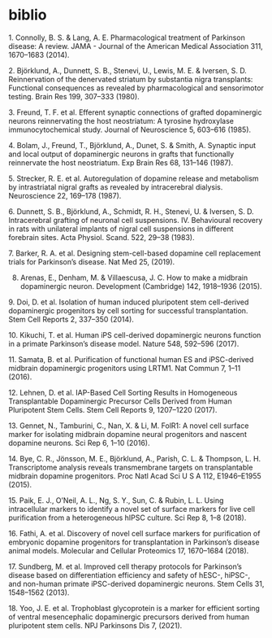 # biblio
1. Connolly, B. S. & Lang, A. E. Pharmacological treatment of Parkinson disease: A review. JAMA - Journal of the American Medical Association 311, 1670–1683 (2014).


2. Björklund, A., Dunnett, S. B., Stenevi, U., Lewis, M. E. & Iversen, S. D. Reinnervation of the denervated striatum by substantia nigra transplants: Functional consequences as revealed by pharmacological and sensorimotor testing. Brain Res 199, 307–333 (1980).


3. Freund, T. F. et al. Efferent synaptic connections of grafted dopaminergic neurons reinnervating the host neostriatum: A tyrosine hydroxylase immunocytochemical study. Journal of Neuroscience 5, 603–616 (1985).


4. Bolam, J., Freund, T., Björklund, A., Dunet, S. & Smith, A. Synaptic input and local output of dopaminergic neurons in grafts that functionally reinnervate the host neostriatum. Exp Brain Res 68, 131–146 (1987).


5. Strecker, R. E. et al. Autoregulation of dopamine release and metabolism by intrastriatal nigral grafts as revealed by intracerebral dialysis. Neuroscience 22, 169–178 (1987).


6. Dunnett, S. B., Björklund, A., Schmidt, R. H., Stenevi, U. & Iversen, S. D. Intracerebral grafting of neuronal cell suspensions. IV. Behavioural recovery in rats with unilateral implants of nigral cell suspensions in different forebrain sites. Acta Physiol. Scand. 522, 29–38 (1983).


7. Barker, R. A. et al. Designing stem-cell-based dopamine cell replacement trials for Parkinson’s disease. Nat Med 25, (2019).


8. Arenas, E., Denham, M. & Villaescusa, J. C. How to make a midbrain dopaminergic neuron. Development (Cambridge) 142, 1918–1936 (2015).


9. Doi, D. et al. Isolation of human induced pluripotent stem cell-derived dopaminergic progenitors by cell sorting for successful transplantation. Stem Cell Reports 2, 337–350 (2014).


10. Kikuchi, T. et al. Human iPS cell-derived dopaminergic neurons function in a primate Parkinson’s disease model. Nature 548, 592–596 (2017).


11. Samata, B. et al. Purification of functional human ES and iPSC-derived midbrain dopaminergic progenitors using LRTM1. Nat Commun 7, 1–11 (2016).


12. Lehnen, D. et al. IAP-Based Cell Sorting Results in Homogeneous Transplantable Dopaminergic Precursor Cells Derived from Human Pluripotent Stem Cells. Stem Cell Reports 9, 1207–1220 (2017).


13. Gennet, N., Tamburini, C., Nan, X. & Li, M. FolR1: A novel cell surface marker for isolating midbrain dopamine neural progenitors and nascent dopamine neurons. Sci Rep 6, 1–10 (2016).


14. Bye, C. R., Jönsson, M. E., Björklund, A., Parish, C. L. & Thompson, L. H. Transcriptome analysis reveals transmembrane targets on transplantable midbrain dopamine progenitors. Proc Natl Acad Sci U S A 112, E1946–E1955 (2015).


15. Paik, E. J., O’Neil, A. L., Ng, S. Y., Sun, C. & Rubin, L. L. Using intracellular markers to identify a novel set of surface markers for live cell purification from a heterogeneous hIPSC culture. Sci Rep 8, 1–8 (2018).


16. Fathi, A. et al. Discovery of novel cell surface markers for purification of embryonic dopamine progenitors for transplantation in Parkinson’s disease animal models. Molecular and Cellular Proteomics 17, 1670–1684 (2018).


17. Sundberg, M. et al. Improved cell therapy protocols for Parkinson’s disease based on differentiation efficiency and safety of hESC-, hiPSC-, and non-human primate iPSC-derived dopaminergic neurons. Stem Cells 31, 1548–1562 (2013).


18. Yoo, J. E. et al. Trophoblast glycoprotein is a marker for efficient sorting of ventral mesencephalic dopaminergic precursors derived from human pluripotent stem cells. NPJ Parkinsons Dis 7, (2021).